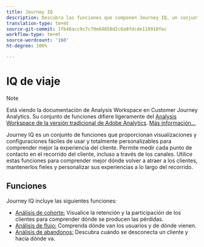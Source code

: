 ```yaml
---
title: Journey IQ
description: Descubra las funciones que componen Journey IQ, un conjunto de funciones que forman parte de Adobe Analytics.
translation-type: tm+mt
source-git-commit: 1fb46acc9c7c70e64058d2c6a8fdcde119910fec
workflow-type: tm+mt
source-wordcount: '160'
ht-degree: 100%

---
```



# IQ de viaje

>[!NOTE]
>
>Está viendo la documentación de Analysis Workspace en Customer Journey Analytics. Su conjunto de funciones difiere ligeramente del [Analysis Workspace de la versión tradicional de Adobe Analytics](https://docs.adobe.com/content/help/es-ES/analytics/analyze/analysis-workspace/home.html). [Más información...](/help/getting-started/cja-aa.md)

Journey IQ es un conjunto de funciones que proporcionan visualizaciones y configuraciones fáciles de usar y totalmente personalizables para comprender mejor la experiencia del cliente. Permite medir cada punto de contacto en el recorrido del cliente, incluso a través de los canales. Utilice estas funciones para comprender mejor dónde volver a atraer a los clientes, mantenerlos fieles y personalizar sus experiencias a lo largo del recorrido.

## Funciones

Journey IQ incluye las siguientes funciones:

* [Análisis de cohorte:](visualizations/cohort-table/cohort-analysis.md) Visualice la retención y la participación de los clientes para comprender dónde se producen las pérdidas.
* [Análisis de flujo:](visualizations/c-flow/flow.md) Comprenda dónde van los usuarios y de dónde vienen.
* [Análisis de abandonos:](visualizations/fallout/fallout-flow.md) Descubra cuándo se desconecta un cliente y hacia dónde va.

